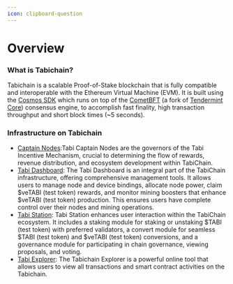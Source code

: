 ```yaml
---
icon: clipboard-question
---
```


# Overview

### What is Tabichain?

Tabichain is a scalable Proof-of-Stake blockchain that is fully compatible and interoperable with the Ethereum Virtual Machine (EVM). It is built using the [Cosmos SDK](https://github.com/cosmos/cosmos-sdk/) which runs on top of the [CometBFT](https://github.com/cometbft/cometbft) (a fork of [Tendermint Core](https://docs.tendermint.com/)) consensus engine, to accomplish fast finality, high transaction throughput and short block times (\~5 seconds).

### Infrastructure on Tabichain

* [Captain Nodes](captain-node/):Tabi Captain Nodes are the governors of the Tabi Incentive Mechanism, crucial to determining the flow of rewards, revenue distribution, and ecosystem development within TabiChain.
* [Tabi Dashboard](empty.md): The Tabi Dashboard is an integral part of the TabiChain infrastructure, offering comprehensive management tools. It allows users to manage node and device bindings, allocate node power, claim $veTABI (test token) rewards, and monitor mining boosters that enhance $veTABI (test token) production. This ensures users have complete control over their nodes and mining operations.
* [Tabi Station](empty.md): Tabi Station enhances user interaction within the TabiChain ecosystem. It includes a staking module for staking or unstaking $TABI (test token) with preferred validators, a convert module for seamless $TABI (test token) and $veTABI (test token) conversions, and a governance module for participating in chain governance, viewing proposals, and voting.
* [Tabi Explorer](empty.md): The Tabichain Explorer is a powerful online tool that allows users to view all transactions and smart contract activities on the Tabichain.
